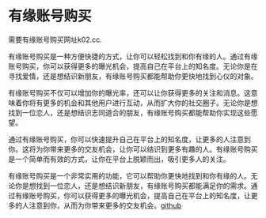# 有缘账号购买

需要有缘账号购买网址k02.cc.

有缘账号购买是一种方便快捷的方式，让你可以轻松找到和你有缘的人。通过有缘账号购买，你可以获得更多的曝光机会，提高自己在平台上的知名度。无论你是在寻找爱情，还是想结识新朋友，有缘账号购买都能帮助你更快地找到心仪的对象。

有缘账号购买不仅可以增加你的曝光率，还可以让你获得更多的关注和消息。这意味着你将有更多的机会和其他用户进行互动，从而扩大你的社交圈子。无论你是想找到一位恋人，还是想结识志同道合的朋友，有缘账号购买都能帮助你实现这些愿望。

通过有缘账号购买，你可以快速提升自己在平台上的知名度，让更多的人注意到你。这将为你带来更多的交友机会，让你可以结识到更多有趣的人。有缘账号购买是一个简单而有效的方式，让你在平台上脱颖而出，吸引更多人的关注。

有缘账号购买是一个非常实用的功能，它可以帮助你更快地找到和你有缘的人。无论你是想找到一位恋人，还是想结识新朋友，有缘账号购买都能满足你的需求。通过有缘账号购买，你可以获得更多的曝光机会，提高自己在平台上的知名度，让更多的人注意到你，从而为你带来更多的交友机会。[github](https://github.com)